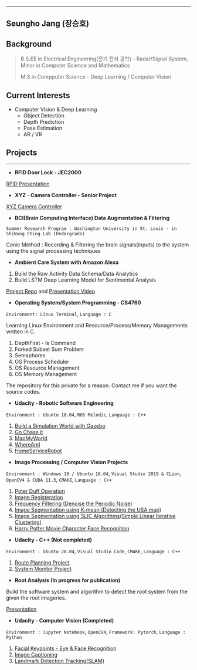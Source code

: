 ***
## Seungho Jang (장승호)

## Background
>
> B.S.EE in Electrical Engineering(전기 전자 공학) - Radar/Signal System,
> Minor in Computer Science and Mathematics
>
> M.S in Compputer Science - Deep Learning / Computer Vision

## Current Interests

* Computer Vision & Deep Learning
    + Object Detection
    + Depth Prediction
    + Pose Estimation
    + AR / VR

## Projects

---

* **RFID Door Lock - JEC2000**  

[RFID Presentation](https://docs.google.com/presentation/d/1wkD3lbgjXfVELOVWqM9DJZEWWYUbUHfj-QLO51gSbvI/edit#slide=id.g47eb0409b1_1_0)

* **XYZ - Camera Controller - Senior Project**

[XYZ Camera Controller](https://docs.google.com/presentation/d/11eDE-hOqh-xyiRGRCgn5WrCFYZxG8LSMyEVw1EaX5zw/edit#slide=id.g489ac9f632_0_10)

* **BCI(Brain Computing Interface) Data Augmentation & Filtering**

`Summer Research Program : Washington University in St. Louis - in ShiNung Ching Lab (Undergrads)`

Conic Method : Recording & Filtering the brain signals(inputs) to the system using the signal processing techniques

* **Ambient Care System with Amazon Alexa**

1. Build the Raw Activity Data Schema/Data Analytics
2. Build LSTM Deep Learning Model for Sentimental Analysis

[Project Repo](https://github.com/sntrenter/FA2020GroupProject) and [Presentation Video](https://vimeo.com/490250102/2e52524b6a)


* **Operating System/System Programming - CS4760**

`Environment: Linux Terminal`, 
`Language : C`

Learning Linux Environment and Resource/Process/Memory Managements written in C.

1. DepthFirst - ls Command
2. Forked Subset Sum Problem
3. Semaphores
4. OS Process Scheduler
5. OS Resource Management
6. OS Memory Management

The repository for this private for a reason. Contact me if you want the source codes.

* **Udacity - Robotic Software Engineering**

`Environment : Ubuntu 18.04`, `ROS Melodic`,
`Language : C++`

1. [Build a Simulation World with Gazebo](https://github.com/sjang1594/RoboND-Udacity/tree/master/Robotics-UD-MyWorld)
2. [Go Chase it](https://github.com/sjang1594/RoboND-Udacity/tree/master/Robotics-UD-GoChaseIt)
3. [MapMyWorld](https://github.com/sjang1594/RoboND-Udacity/tree/master/Robotics-UD-MapMyWorld)
4. [WhereAmI](https://github.com/sjang1594/RoboND-Udacity/tree/master/Robotics-UD-WhereAmI)
5. [HomeServiceRobot](https://github.com/sjang1594/RoboND-Udacity/tree/master/Robotics-UD-HomeServiceRobot)

* **Image Processing / Computer Vision Projects**

`Environment : Windows 10 / Ubuntu 18.04`, `Visual Studio 2019 & CLion`, `OpenCV4 & CUDA 11.3`, `CMAKE`,
`Language : C++`

1. [Poter Duff Operation](https://github.com/sjang1594/UMSL/tree/master/CS6420/project1)
2. [Image Registeration](https://github.com/sjang1594/UMSL/tree/master/CS6420/project2)
3. [Frequency Filtering (Denoise the Periodic Noise)](https://github.com/sjang1594/UMSL/tree/master/CS6420/project3)
4. [Image Segmentation using K-mean (Detecting the USA map)](https://github.com/sjang1594/UMSL/tree/master/CS6420/project4)
5. [Image Segmentation using SLIC Algorithms(Simple Linear Iterative Clustering)](https://github.com/sjang1594/UMSL/tree/master/CS6420/project5 )
6. [Harry Potter Movie Character Face Recognition](https://github.com/sjang1594/UMSL/blob/master/CS5390/DL_FINAL_REPORT.pdf)

* **Udacity - C++ (Not completed)**

`Environment : Ubuntu 20.04`, `Visual Studio Code`, `CMAKE`,
`Language : C++`

1. [Route Planning Project](https://github.com/sjang1594/CppND_Udacity/tree/master/CppND-Route-Planning-Project)
2. [System Monitor Project](https://github.com/sjang1594/CppND_Udacity/tree/master/CppND-System-Monitor)

* **Root Analysis (In progress for publication)**

Build the software system and algorithm to detect the root system from the given the root imageries.

[Presentation](https://docs.google.com/presentation/d/1iT_VpKcauXT-aHUnV5uKx-coytGehrFk1hEpc7Iqpqw/edit#slide=id.p)

* **Udacity - Computer Vision (Completed)**

`Environment : Jupyter Notebook`, `OpenCV4`, `Framework: Pytorch`,
`Language : Python`

1. [Facial Keypoints - Eye & Face Recognition](https://github.com/sjang1594/cvnn-udacity/tree/master/P1-Facial_KeyPoints)
2. [Image Captioning](https://github.com/sjang1594/cvnn-udacity/tree/master/P2-Image_Captioning) 
3. [Landmark Detection Tracking(SLAM)](https://github.com/sjang1594/cvnn-udacity/tree/master/P3-Landmark%20Detection_Tracking(SLAM))

